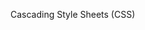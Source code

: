 Cascading Style Sheets (CSS)

<!-- 

  We will use the following measures
  small: 12px
  medium: 14px;
  default: 16px;
  large: 18px;
 -->
